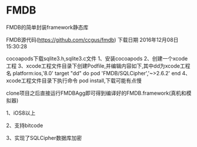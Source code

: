 # FMDB
FMDB的简单封装framework静态库

FMDB源代码(https://github.com/ccgus/fmdb) 下载日期 2016年12月08日15:30:28

cocoapods下载sqlite3.h,sqlite3.c文件
1、安装cocoapods
2、创建一个xcode工程
3、xcode工程文件目录下创建Podfile,并编辑内容如下,其中dd为xcode工程名
platform:ios,'8.0'
target "dd" do
pod 'FMDB/SQLCipher','~>2.6.2'
end
4、xcode工程文件目录下执行命令 pod install,下载可能有点慢


clone项目之后直接运行FMDBAgg即可得到编译好的FMDB.framework(真机和模拟器)

1、iOS8以上

2、支持bitcode

3、实现了SQLCipher数据库加密

